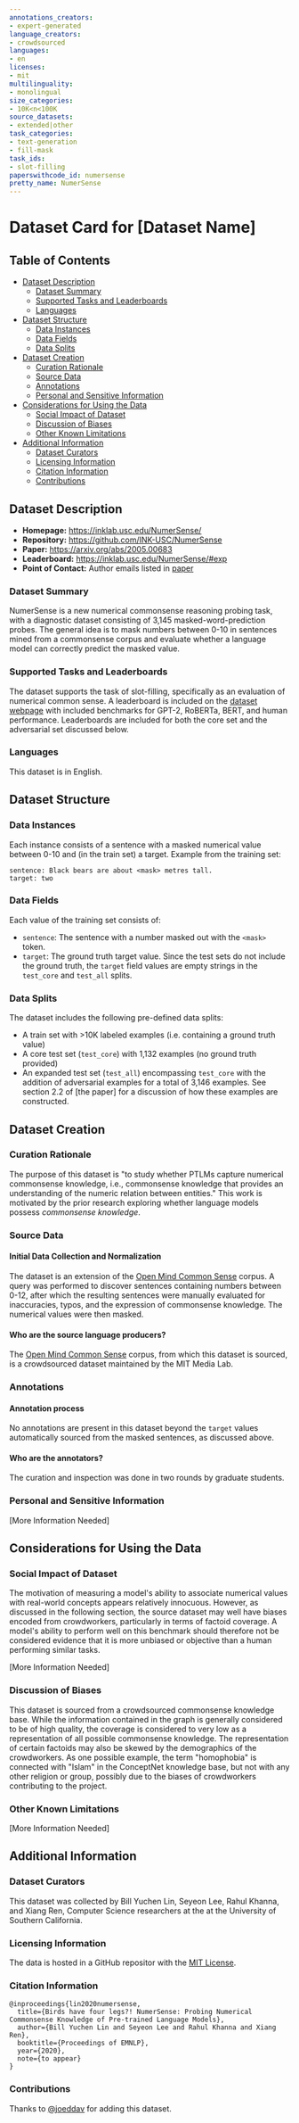 ```yaml
---
annotations_creators:
- expert-generated
language_creators:
- crowdsourced
languages:
- en
licenses:
- mit
multilinguality:
- monolingual
size_categories:
- 10K<n<100K
source_datasets:
- extended|other
task_categories:
- text-generation
- fill-mask
task_ids:
- slot-filling
paperswithcode_id: numersense
pretty_name: NumerSense
---
```


# Dataset Card for [Dataset Name]

## Table of Contents
- [Dataset Description](#dataset-description)
  - [Dataset Summary](#dataset-summary)
  - [Supported Tasks and Leaderboards](#supported-tasks-and-leaderboards)
  - [Languages](#languages)
- [Dataset Structure](#dataset-structure)
  - [Data Instances](#data-instances)
  - [Data Fields](#data-fields)
  - [Data Splits](#data-splits)
- [Dataset Creation](#dataset-creation)
  - [Curation Rationale](#curation-rationale)
  - [Source Data](#source-data)
  - [Annotations](#annotations)
  - [Personal and Sensitive Information](#personal-and-sensitive-information)
- [Considerations for Using the Data](#considerations-for-using-the-data)
  - [Social Impact of Dataset](#social-impact-of-dataset)
  - [Discussion of Biases](#discussion-of-biases)
  - [Other Known Limitations](#other-known-limitations)
- [Additional Information](#additional-information)
  - [Dataset Curators](#dataset-curators)
  - [Licensing Information](#licensing-information)
  - [Citation Information](#citation-information)
  - [Contributions](#contributions)

## Dataset Description

- **Homepage:** https://inklab.usc.edu/NumerSense/
- **Repository:** https://github.com/INK-USC/NumerSense
- **Paper:** https://arxiv.org/abs/2005.00683
- **Leaderboard:** https://inklab.usc.edu/NumerSense/#exp
- **Point of Contact:** Author emails listed in [paper](https://arxiv.org/abs/2005.00683)

### Dataset Summary

NumerSense is a new numerical commonsense reasoning probing task, with a diagnostic dataset consisting of 3,145
masked-word-prediction probes. The general idea is to mask numbers between 0-10 in sentences mined from a commonsense
corpus and evaluate whether a language model can correctly predict the masked value.

### Supported Tasks and Leaderboards

The dataset supports the task of slot-filling, specifically as an evaluation of numerical common sense. A leaderboard
is included on the [dataset webpage](https://inklab.usc.edu/NumerSense/#exp) with included benchmarks for GPT-2,
RoBERTa, BERT, and human performance. Leaderboards are included for both the core set and the adversarial set
discussed below.

### Languages

This dataset is in English.

## Dataset Structure

### Data Instances

Each instance consists of a sentence with a masked numerical value between 0-10 and (in the train set) a target.
Example from the training set:

```
sentence: Black bears are about <mask> metres tall.
target: two
```

### Data Fields

Each value of the training set consists of:
- `sentence`: The sentence with a number masked out with the `<mask>` token.
- `target`: The ground truth target value. Since the test sets do not include the ground truth, the `target` field
values are empty strings in the `test_core` and `test_all` splits.

### Data Splits

The dataset includes the following pre-defined data splits:

- A train set with >10K labeled examples (i.e. containing a ground truth value)
- A core test set (`test_core`) with 1,132 examples (no ground truth provided)
- An expanded test set (`test_all`) encompassing `test_core` with the addition of adversarial examples for a total of
3,146 examples. See section 2.2 of [the paper] for a discussion of how these examples are constructed.

## Dataset Creation

### Curation Rationale

The purpose of this dataset is "to study whether PTLMs capture numerical commonsense knowledge, i.e., commonsense
knowledge that provides an understanding of the numeric relation between entities." This work is motivated by the
prior research exploring whether language models possess _commonsense knowledge_.

### Source Data

#### Initial Data Collection and Normalization

The dataset is an extension of the [Open Mind Common Sense](https://huggingface.co/datasets/open_mind_common_sense)
corpus. A query was performed to discover sentences containing numbers between 0-12, after which the resulting
sentences were manually evaluated for inaccuracies, typos, and the expression of commonsense knowledge. The numerical
values were then masked.

#### Who are the source language producers?

The [Open Mind Common Sense](https://huggingface.co/datasets/open_mind_common_sense) corpus, from which this dataset
is sourced, is a crowdsourced dataset maintained by the MIT Media Lab.

### Annotations

#### Annotation process

No annotations are present in this dataset beyond the `target` values automatically sourced from the masked
sentences, as discussed above.

#### Who are the annotators?

The curation and inspection was done in two rounds by graduate students.

### Personal and Sensitive Information

[More Information Needed]

## Considerations for Using the Data

### Social Impact of Dataset

The motivation of measuring a model's ability to associate numerical values with real-world concepts appears
relatively innocuous. However, as discussed in the following section, the source dataset may well have biases encoded
from crowdworkers, particularly in terms of factoid coverage. A model's ability to perform well on this benchmark
should therefore not be considered evidence that it is more unbiased or objective than a human performing similar
tasks.

[More Information Needed]

### Discussion of Biases

This dataset is sourced from a crowdsourced commonsense knowledge base. While the information contained in the graph
is generally considered to be of high quality, the coverage is considered to very low as a representation of all
possible commonsense knowledge. The representation of certain factoids may also be skewed by the demographics of the
crowdworkers. As one possible example, the term "homophobia" is connected with "Islam" in the ConceptNet knowledge
base, but not with any other religion or group, possibly due to the biases of crowdworkers contributing to the
project.

### Other Known Limitations

[More Information Needed]

## Additional Information

### Dataset Curators

This dataset was collected by Bill Yuchen Lin, Seyeon Lee, Rahul Khanna, and Xiang Ren, Computer Science researchers
at the at the University of Southern California.

### Licensing Information

The data is hosted in a GitHub repositor with the
[MIT License](https://github.com/INK-USC/NumerSense/blob/main/LICENSE).

### Citation Information

```
@inproceedings{lin2020numersense,
  title={Birds have four legs?! NumerSense: Probing Numerical Commonsense Knowledge of Pre-trained Language Models},
  author={Bill Yuchen Lin and Seyeon Lee and Rahul Khanna and Xiang Ren}, 
  booktitle={Proceedings of EMNLP},
  year={2020},
  note={to appear}
}
```

### Contributions

Thanks to [@joeddav](https://github.com/joeddav) for adding this dataset.
